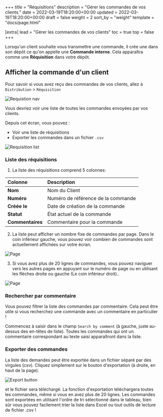 +++
title = "Réquisitions"
description = "Gérer les commandes de vos clients."
date = 2022-03-19T18:20:00+00:00
updated = 2022-03-19T18:20:00+00:00
draft = false
weight = 2
sort_by = "weight"
template = "docs/page.html"

[extra]
lead = "Gérer les commandes de vos clients"
toc = true
top = false
+++

Lorsqu'un client souhaite vous transmettre une commande, il crée une dans son dépôt ce qu'on appelle une **Commande interne**. Cela apparaîtra comme une **Réquisition** dans votre dépôt.

## Afficher la commande d'un client

Pour savoir si vous avez reçu des commandes de vos clients, allez à `Distribution` > `Réquisition`

![Requistion nav](/docs/distribution/images/req_gotoreq2.png)

Vous devriez voir une liste de toutes les commandes envoyées par vos clients. 

Depuis cet écran, vous pouvez :
* Voir une liste de réquisitions
* Exporter les commandes dans un fichier `.csv`

![Requisition list](/docs/distribution/images/req_list.png)


### Liste des réquisitions

1. La liste des réquisitions comprend 5 colonnes:

| Colonne| Description |
| :---------- | :---------- |
| **Nom** | Nom du Client | 
| **Numéro** | Numéro de référence de la commande | 
| **Créée le** | Date de création de la commande | 
| **Statut** | État actuel de la commande | 
| **Commentaires** | Commentaire pour la commande |

2. La liste peut afficher un nombre fixe de commandes par page. Dans le coin inférieur gauche, vous pouvez voir combien de commandes sont actuellement affichées sur votre écran.

![Page](/docs/distribution/images/os_list_showing.png)

3. Si vous avez plus de 20 lignes de commandes, vous pouvez naviguer vers les autres pages en appuyant sur le numéro de page ou en utilisant les flèches droite ou gauche (Le coin inférieur droit).. 

![Page](/docs/distribution/images/os_list_pagenumbers.png)

### Rechercher par commentaire

Vous pouvez filtrer la liste des commandes par commentaire. Cela peut être utile si vous recherchez une commande avec un commentaire en particulier !

Commencez à saisir dans le champ  `Search by comment` (à gauche, juste au-dessus des en-têtes de liste). Toutes les commandes qui ont un commentaire correspondant au texte saisi apparaîtront dans la liste. 

### Exporter des commandes

La liste des demandes peut être exportée dans un fichier séparé par des virgules (csv). Cliquez simplement sur le bouton d'exportation (à droite, en haut de la page).

![Export button](/docs/distribution/images/export.png)

et le fichier sera téléchargé. La fonction d'exportation téléchargera toutes les commandes, même si vous en avez plus de 20 lignes. Les commandes sont exportées en utilisant l'ordre de tri sélectionné dans le tableau, bien sûr vous pouvez facilement trier la liste dans Excel ou tout outils de lecture de fichier .csv !
